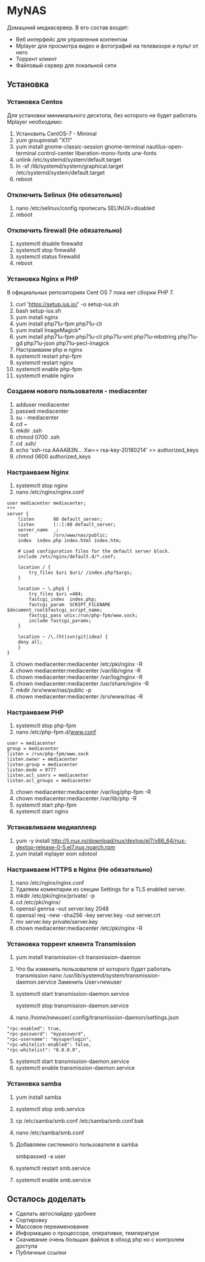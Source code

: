 # MyNAS

Домашний медиасервер. В его состав входят:
* Веб интерфейс для управления контентом
* Mplayer для просмотра видео и фотографий на телевизоре и пульт от него
* Торрент клиент
* Файловый сервер для локальной сети

## Установка
### Установка Centos
Для установки минимального десктопа, без которого не будет работать Mplayer необходимо:
1. Установить CentOS-7 - Minimal
2. yum groupinstall "X11"
3. yum install gnome-classic-session gnome-terminal nautilus-open-terminal control-center liberation-mono-fonts urw-fonts
4. unlink /etc/systemd/system/default.target
5. ln -sf /lib/systemd/system/graphical.target /etc/systemd/system/default.target
6. reboot

### Отключить Selinux (Не обязательно)
1. nano /etc/selinux/config
   прописать SELINUX=disabled
2. reboot

### Отключить firewall (Не обязательно)
1. systemctl disable firewalld
2. systemctl stop firewalld
3. systemctl status firewalld
4. reboot

### Установка Nginx и PHP
В официальных репозиториях Cent OS 7 пока нет сборки PHP 7.
1. curl 'https://setup.ius.io/' -o setup-ius.sh
2. bash setup-ius.sh
3. yum install nginx
4. yum install php71u-fpm php71u-cli
5. yum install ImageMagick*
6. yum install php71u-fpm php71u-cli php71u-xml php71u-mbstring php71u-gd php71u-json php71u-pecl-imagick
7. Настраиваем php и nginx
8. systemctl restart php-fpm
9. systemctl restart nginx
10. systemctl enable php-fpm
11. systemctl enable nginx

### Создаем нового пользователя - mediacenter
1. adduser mediacenter
2. passwd mediacenter
3. su - mediacenter
4. cd ~
5. mkdir .ssh
6. chmod 0700 .ssh
7. cd .ssh/
8. echo 'ssh-rsa AAAAB3N... Xw== rsa-key-20180214' >> authorized_keys
9. chmod 0600 authorized_keys


### Настраиваем Nginx
1. systemctl stop nginx
2. nano /etc/nginx/nginx.conf
```
user mediacenter mediacenter;
***
server {
    listen       80 default_server;
    listen       [::]:80 default_server;
    server_name  _;
    root         /srv/www/nas/public;
    index  index.php index.html index.htm;
    
    # Load configuration files for the default server block.
    include /etc/nginx/default.d/*.conf;
    
    location / {
        try_files $uri $uri/ /index.php?$args;
    }
    
    location ~ \.php$ {
        try_files $uri =404;
        fastcgi_index  index.php;
        fastcgi_param  SCRIPT_FILENAME  $document_root$fastcgi_script_name;
        fastcgi_pass unix:/run/php-fpm/www.sock;
        include fastcgi_params;
    }
    
    location ~ /\.(ht|svn|git|idea) {
    deny all;
    }
}
```
3. chown mediacenter:mediacenter /etc/pki/nginx -R
4. chown mediacenter:mediacenter /var/lib/nginx -R
5. chown mediacenter:mediacenter /var/log/nginx -R
6. chown mediacenter:mediacenter /usr/share/nginx -R
7. mkdir /srv/www/nas/public -p
6. chown mediacenter:mediacenter /srv/www/nas -R


### Настраиваем PHP
1. systemctl stop php-fpm
2. nano /etc/php-fpm.d/www.conf
```
user = mediacenter
group = mediacenter
listen = /run/php-fpm/www.sock
listen.owner = mediacenter
listen.group = mediacenter
listen.mode = 0777
listen.acl_users = mediacenter
listen.acl_groups = mediacenter
```
3. chown mediacenter:mediacenter /var/log/php-fpm -R
4. chown mediacenter:mediacenter /var/lib/php -R
5. systemctl start php-fpm
6. systemctl start nginx

### Устанавливаем медиаплеер
1. yum -y install http://li.nux.ro/download/nux/dextop/el7/x86_64/nux-dextop-release-0-5.el7.nux.noarch.rpm
2. yum install mplayer eom xdotool

### Настраиваем HTTPS в Nginx (Не обязательно)
1. nano /etc/nginx/nginx.conf
2. Удаляем коментарии из секции Settings for a TLS enabled server.
3. mkdir /etc/pki/nginx/private/ -p
4. cd /etc/pki/nginx/
5. openssl genrsa -out server.key 2048
6. openssl req -new -sha256 -key server.key -out server.crt
7. mv server.key private/server.key
8. chown mediacenter:mediacenter /etc/pki/nginx -R

### Установка торрент клиента Transmission
1. yum install transmission-cli transmission-daemon
2. Что бы изменить пользователя от которого будет работать transmission
    nano /usr/lib/systemd/system/transmission-daemon.service
    Заменить User=newuser
3. systemctl start transmission-daemon.service

   systemctl stop transmission-daemon.service
4. nano /home/newuser/.config/transmission-daemon/settings.json
```
"rpc-enabled": true,
"rpc-password": "mypassword",
"rpc-username": "mysuperlogin",
"rpc-whitelist-enabled": false,
"rpc-whitelist": "0.0.0.0",
```
5. systemctl start transmission-daemon.service
6. systemctl enable transmission-daemon.service

### Установка samba
1. yum install samba
2. systemctl stop smb.service
3. cp /etc/samba/smb.conf /etc/samba/smb.conf.bak
4. nano /etc/samba/smb.conf
5. Добавляем системного пользователя в samba

   smbpasswd -a user
6. systemctl restart smb.service
7. systemctl enable smb.service

## Осталось доделать
* Сделать автослайдер удобнее
* Сортировку
* Массовое переименование
* Информацию о процессоре, оперативке, температуре
* Скачивание очень больших файлов в обход php но с контролем доступа
* Публичные ссылки
